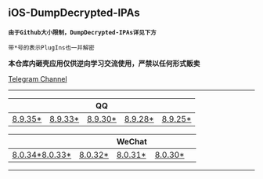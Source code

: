## iOS-DumpDecrypted-IPAs

**`由于Github大小限制，DumpDecrypted-IPAs详见下方`**

`带*号的表示PlugIns也一并解密`

**本仓库内砸壳应用仅供逆向学习交流使用，严禁以任何形式贩卖**

[Telegram Channel](https://t.me/IPAPatch)

---

|||QQ|||
| --- | --- | --- | --- | --- |
|[8.9.35*](https://share.initnil.com/d/DumpDecrypted/QQ/QQ_8.9.35_dump.ipa?sign=oN8PsrJr2kQTFtut0vXOoTQeusKrzP_5E8qKSIXLAvY=:0)|[8.9.33*](https://share.initnil.com/d/DumpDecrypted/QQ/QQ_8.9.33_dump.ipa?sign=SvM5hPBEAgu1r3ej87CeBR3ye8jFBq6MTXS6b0E5Cko=:0)|[8.9.30*](https://share.initnil.com/d/DumpDecrypted/QQ/QQ_8.9.30_dump.ipa?sign=CUlPD34tiZtADyXud-QcDRsvRddetTBSzl2Cm-FXX6g=:0)|[8.9.28*](https://share.initnil.com/d/DumpDecrypted/QQ/QQ_8.9.28_dump.ipa?sign=9cvflxCQVBtMQyXlgcspBWPzLIQU2dBkJMUOZrTQpIo=:0)|[8.9.25*](https://share.initnil.com/d/DumpDecrypted/QQ/QQ_8.9.25_dump.ipa?sign=8fUWkBpNJAFYZuRENu2qoi8OAgiBwjrWrW3-9ApQvBw=:0)|

|||WeChat|||
| --- | --- | --- | --- | --- |
|[8.0.34*](https://share.initnil.com/d/DumpDecrypted/WeChat/WeChat_8.0.34_dump.ipa?sign=BP-g550Gla9kBYzhu0PJVwKBKrkC7iH68lWR_BxJtr4=:0)[8.0.33*](https://share.initnil.com/d/DumpDecrypted/WeChat/WeChat_8.0.33_dump.ipa?sign=NZ_kgAFiulRLJS9_AKtgvmkrTUShqShoF4l6h0P6WjQ=:0)|[8.0.32*](https://share.initnil.com/d/DumpDecrypted/WeChat/WeChat_8.0.32_dump.ipa?sign=EdXefTRXMah-ChiN-SbCQdq2nOZiOvjNWNQvio4AG_w=:0)|[8.0.31*](https://share.initnil.com/d/DumpDecrypted/WeChat/WeChat_8.0.31_dump.ipa?sign=zd2AOw2CfmZDU-VBJ11DfPu6i2ucySBWSG4CdD0462g=:0)|[8.0.30*](https://share.initnil.com/d/DumpDecrypted/WeChat/WeChat_8.0.30_dump.ipa?sign=KtANikwtqZ-KJ2-zBoLn-q_fahYJb1JZt3CSsVcSzv4=:0)|

---
